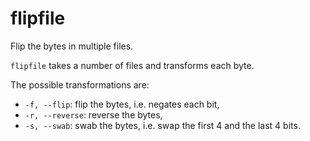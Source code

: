 # flipfile

Flip the bytes in multiple files.

`flipfile` takes a number of files and transforms each byte.

The possible transformations are:

- `-f, --flip`: flip the bytes, i.e. negates each bit,
- `-r, --reverse`: reverse the bytes,
- `-s, --swab`: swab the bytes, i.e. swap the first 4 and the last 4 bits.
